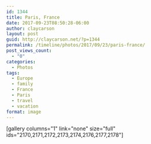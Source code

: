 ```yaml
---
id: 1344
title: Paris, France
date: 2017-09-23T08:50:28-06:00
author: claycarson
layout: post
guid: http://claycarson.net/?p=1344
permalink: /timeline/photos/2017/09/23/paris-france/
post_views_count:
  - "0"
categories:
  - Photos
tags:
  - Europe
  - family
  - France
  - Paris
  - travel
  - vacation
format: image
---
```

[gallery columns="1" link="none" size="full" ids="2170,2171,2172,2173,2174,2176,2177,2178"]